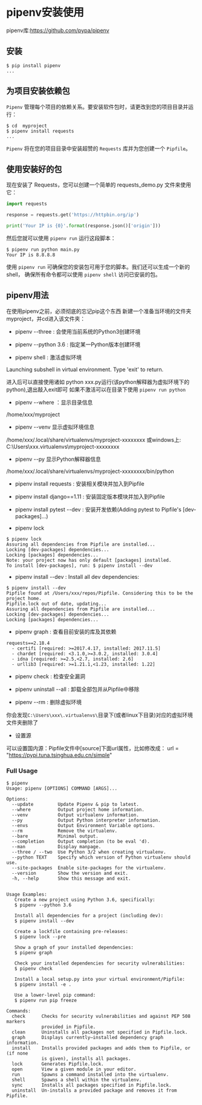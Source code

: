 # pipenv安装使用

pipenv库:https://github.com/pypa/pipenv

## 安装

```shell
$ pip install pipenv
...
```

## 为项目安装依赖包

`Pipenv` 管理每个项目的依赖关系。要安装软件包时，请更改到您的项目目录并运行：

```shell
$ cd  myproject
$ pipenv install requests
...
```

`Pipenv` 将在您的项目目录中安装超赞的 `Requests` 库并为您创建一个 `Pipfile`。

## 使用安装好的包

现在安装了 Requests，您可以创建一个简单的 requests_demo.py 文件来使用它：

```python
import requests

response = requests.get('https://httpbin.org/ip')

print('Your IP is {0}'.format(response.json()['origin']))
```

然后您就可以使用 `pipenv run` 运行这段脚本：

```shell
$ pipenv run python main.py
Your IP is 8.8.8.8
```

使用 `pipenv run` 可确保您的安装包可用于您的脚本。我们还可以生成一个新的 shell， 确保所有命令都可以使用 `pipenv shell` 访问已安装的包。

## pipenv用法

在使用pipenv之前，必须彻底的忘记pip这个东西
新建一个准备当环境的文件夹myproject，并cd进入该文件夹：

- pipenv --three : 会使用当前系统的Python3创建环境

- pipenv --python 3.6 : 指定某一Python版本创建环境

- pipenv shell : 激活虚拟环境

Launching subshell in virtual environment. Type 'exit' to return.

进入后可以直接使用诸如 python xxx.py运行(该python解释器为虚拟环境下的python),退出敲入exit即可
如果不激活可以在目录下使用 `pipenv run python`


- pipenv --where ：显示目录信息

/home/xxx/myproject

- pipenv --venv 显示虚拟环境信息

/home/xxx/.local/share/virtualenvs/myproject-xxxxxxxx
或windows上: C:\Users\xxx\.virtualenvs\myproject-xxxxxxxx

- pipenv --py 显示Python解释器信息

/home/xxx/.local/share/virtualenvs/myproject-xxxxxxxx/bin/python

- pipenv install requests : 安装相关模块并加入到Pipfile

- pipenv install django==1.11 : 安装固定版本模块并加入到Pipfile
- pipenv install pytest --dev : 安装开发依赖(Adding pytest to Pipfile's [dev-packages]...)

- pipenv lock

```shell
$ pipenv lock
Assuring all dependencies from Pipfile are installed...
Locking [dev-packages] dependencies...
Locking [packages] dependencies...
Note: your project now has only default [packages] installed.
To install [dev-packages], run: $ pipenv install --dev
```

- pipenv install --dev  : Install all dev dependencies:

```shell
$ pipenv install --dev
Pipfile found at /Users/xxx/repos/Pipfile. Considering this to be the project home.
Pipfile.lock out of date, updating...
Assuring all dependencies from Pipfile are installed...
Locking [dev-packages] dependencies...
Locking [packages] dependencies...
```

- pipenv graph : 查看目前安装的库及其依赖

```
requests==2.18.4
  - certifi [required: >=2017.4.17, installed: 2017.11.5]
  - chardet [required: <3.1.0,>=3.0.2, installed: 3.0.4]
  - idna [required: >=2.5,<2.7, installed: 2.6]
  - urllib3 [required: >=1.21.1,<1.23, installed: 1.22]

```

- pipenv check : 检查安全漏洞

- pipenv uninstall --all : 卸载全部包并从Pipfile中移除

- pipenv --rm : 删除虚拟环境

你会发现`C:\Users\xxx\.virtualenvs\`目录下(或者linux下目录)对应的虚拟环境文件夹删除了

- 设置源

可以设置国内源：Pipfile文件中[source]下面url属性，比如修改成：
url = "https://pypi.tuna.tsinghua.edu.cn/simple"

### Full Usage

```
$ pipenv
Usage: pipenv [OPTIONS] COMMAND [ARGS]...

Options:
  --update         Update Pipenv & pip to latest.
  --where          Output project home information.
  --venv           Output virtualenv information.
  --py             Output Python interpreter information.
  --envs           Output Environment Variable options.
  --rm             Remove the virtualenv.
  --bare           Minimal output.
  --completion     Output completion (to be eval 'd).
  --man            Display manpage.
  --three / --two  Use Python 3/2 when creating virtualenv.
  --python TEXT    Specify which version of Python virtualenv should use.
  --site-packages  Enable site-packages for the virtualenv.
  --version        Show the version and exit.
  -h, --help       Show this message and exit.


Usage Examples:
   Create a new project using Python 3.6, specifically:
   $ pipenv --python 3.6

   Install all dependencies for a project (including dev):
   $ pipenv install --dev

   Create a lockfile containing pre-releases:
   $ pipenv lock --pre

   Show a graph of your installed dependencies:
   $ pipenv graph

   Check your installed dependencies for security vulnerabilities:
   $ pipenv check

   Install a local setup.py into your virtual environment/Pipfile:
   $ pipenv install -e .

   Use a lower-level pip command:
   $ pipenv run pip freeze

Commands:
  check      Checks for security vulnerabilities and against PEP 508 markers
             provided in Pipfile.
  clean      Uninstalls all packages not specified in Pipfile.lock.
  graph      Displays currently–installed dependency graph information.
  install    Installs provided packages and adds them to Pipfile, or (if none
             is given), installs all packages.
  lock       Generates Pipfile.lock.
  open       View a given module in your editor.
  run        Spawns a command installed into the virtualenv.
  shell      Spawns a shell within the virtualenv.
  sync       Installs all packages specified in Pipfile.lock.
  uninstall  Un-installs a provided package and removes it from Pipfile.
```